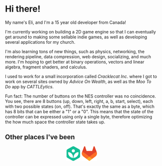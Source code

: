 # Hi there!

My name's Eli, and I'm a 15 year old developer from Canada!

I'm currently working on building a 2D game engine so that I can eventually get around to making some sellable indie games, as well as developing several applications for my church.

I'm also learning tons of new things, such as physics, networking, the rendering pipeline, data compression, web design, socializing, and much more.  I'm hoping to get better at binary operations, vectors and linear algebra, fragment shaders, and calculus.

I used to work for a small incorporation called _Cracklecat Inc_. where I got to work on several sites owned by _Advice On Wealth_, as well as the _Moo To Do_ app by _CATTLEytics_.

Fun fact: The number of buttons on the NES controller was no coincidence.  You see, there are 8 buttons (up, down, left, right, a, b, start, select), each with two possible states (on, off).  That's exactly the same as a byte, which has 8 bits that can be either a "1" or a "0".  This means that the state of the controller can be expressed using only a single byte, therefore optimizing the how much space the controller state takes up.

## Other places I've been
<div align="center">
  <a href="https://khanacademy.org/profile/smartdetective"><img height="48" src="./icons/khanacademy.svg" alt="Khan Academy icon" /></a>
  <a href="https://gitlab.com/eliaselliotson"><img height="48" src="./icons/gitlab.svg" alt="GitLab icon" /></a>
</div>

<!--
- 🔭 I’m currently working on ...
- 🌱 I’m currently learning ...
- 👯 I’m looking to collaborate on ...
- 🤔 I’m looking for help with ...
- 💬 Ask me about ...
- 📫 How to reach me: ...
- 😄 Pronouns: ...
- ⚡ Fun fact: ...
-->
